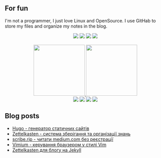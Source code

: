 ## For fun

I'm not a programmer, I just love Linux and OpenSource. I use GitHab to store my files and organize my notes in the blog. 

<div align="center">
  <a href="https://www.debian.org/" target="_blank"><img src="https://img.shields.io/badge/-Debian-A81D33?style=for-the-badge&logo=debian&logoColor=white" target="_blank"></a>
  <a href="https://github.com/gitGNU/gnu_bash" target="_blank"><img src="https://img.shields.io/badge/Bash-4EAA25?style=for-the-badge&logo=gnubash&logoColor=white" target="_blank"></a>
<a href="https://github.com/vim/vim" target="_blank"><img src="https://img.shields.io/badge/Vim-019733?style=for-the-badge&logo=vim&logoColor=white" target="_blank"></a>
  <a href="https://github.com/git" target="_blank"><img src="https://img.shields.io/badge/Git-F05032?style=for-the-badge&logo=git&logoColor=white" target="_blank"></a>
</div>

<br />

<!-- Git stats & Most used languages-->

<div align="center">
  <a href="https://github.com/think4web">
  <img height="160em" src="https://github-readme-stats.vercel.app/api?username=think4web&show_icons=true&theme=dark&hide_border=true&include_all_commits=true&count_private=true"/>
  <img height="160em" src="https://github-readme-stats.vercel.app/api/top-langs/?username=think4web&layout=compact&langs_count=7&theme=dark&hide_border=true"/>
</div>

<!-- Contacts-->  
<div align="center"> 
  <a href="https://matrix.to/#/@jwtzbtlceh:here.in.ua" target="_blank"><img src="https://img.shields.io/badge/-Matrix-000000?style=for-the-badge&logo=matrix&logoColor=white" target="_blank"></a>
  <a href="https://social.net.ua/think4web" target="_blank"><img src="https://img.shields.io/badge/-Pleroma-FBA457?style=for-the-badge&logo=pleroma&logoColor=grey" target="_blank"></a>
  <a href = "mailto:efxice9c@anonaddy.me"><img src="https://img.shields.io/badge/-Mail-EA4335?style=for-the-badge&logo=gmail&logoColor=white" target="_blank"></a>
  <a href="https://think4web.github.io" target="_blank"><img src="https://img.shields.io/badge/-Blog-222222?style=for-the-badge&logo=githubpages&logoColor=grey" target="_blank"></a>
</div>
  
## Blog posts
<!-- BLOG-POST-LIST:START -->
- [Hugo - генератор статичних сайтів](https://think4web.github.io/Hugo/)
- [Zettelkasten - система зберігання та організації знань](https://think4web.github.io/Zettelkasten/)
- [scribe.rip - читати medium.com без реєстрації](https://think4web.github.io/scrible.rip/)
- [Vimium - керування браузером у стилі Vim](https://think4web.github.io/Vimium/)
- [Zettelkasten для блогу на Jekyll](https://think4web.github.io/Zettelkasten-dlya-blohu-na-Jekyll/)
<!-- BLOG-POST-LIST:END -->
